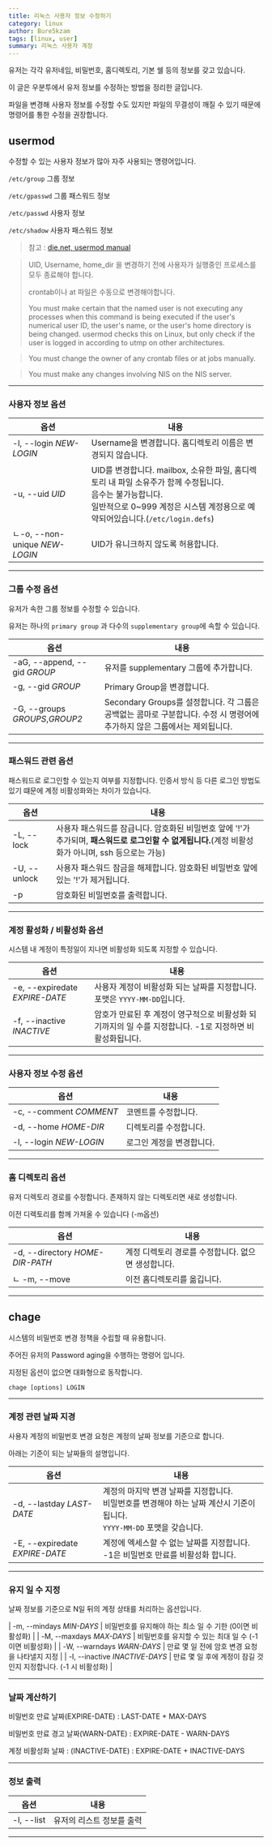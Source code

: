 ```yaml
---
title: 리눅스 사용자 정보 수정하기
category: linux
author: Bure5kzam
tags: [linux, user]
summary: 리눅스 사용자 계정 
---
```



유저는 각각 유저네임, 비밀번호, 홈디렉토리, 기본 쉘 등의 정보를 갖고 있습니다.

이 글은 우분투에서 유저 정보를 수정하는 방법을 정리한 글입니다.

파일을 변경해 사용자 정보를 수정할 수도 있지만 파일의 무결성이 깨질 수 있기 때문에 명령어를 통한 수정을 권장합니다.


## usermod 

수정할 수 있는 사용자 정보가 많아 자주 사용되는 명령어입니다.

`/etc/group` 그룹 정보

`/etc/gpasswd` 그룹 패스워드 정보

`/etc/passwd` 사용자 정보

`/etc/shadow` 사용자 패스워드 정보

> 참고 : [die.net, usermod manual](https://linux.die.net/man/8/usermod)

> UID, Username, home_dir 을 변경하기 전에 사용자가 실행중인 프로세스를 모두 종료해야 합니다. <br/>
> 
> crontab이나 at 파일은 수동으로 변경해야합니다.
>
> You must make certain that the named user is not executing any processes when this command is being executed if the user's numerical user ID, the user's name, or the user's home directory is being changed. usermod checks this on Linux, but only check if the user is logged in according to utmp on other architectures.

> You must change the owner of any crontab files or at jobs manually.

> You must make any changes involving NIS on the NIS server. 
> 

--- 

### 사용자 정보 옵션

| 옵션                           | 내용                                                                                                                                                                                                       |
| ------------------------------ | ---------------------------------------------------------------------------------------------------------------------------------------------------------------------------------------------------------- |
| -l, --login _NEW-LOGIN_        | Username을 변경합니다. 홈디렉토리 이름은 변경되지 않습니다.                                                                                                                                                |
| -u, --uid _UID_                | UID를 변경합니다. mailbox, 소유한 파일, 홈디렉토리 내 파일 소유주가 함께 수정됩니다. <br/>        음수는 불가능합니다.<br/> 일반적으로 0~999 계정은 시스템 계정용으로 예약되어있습니다.(`/etc/login.defs`) |
| ㄴ-o, --non-unique _NEW-LOGIN_ | UID가 유니크하지 않도록 허용합니다.                                                                                                                                                                        |


--- 


### 그룹 수정 옵션

유저가 속한 그룹 정보를 수정할 수 있습니다.

유저는 하나의 `primary group` 과 다수의 `supplementary group`에 속할 수 있습니다.


| 옵션                           | 내용                                                                                                                       |
| ------------------------------ | -------------------------------------------------------------------------------------------------------------------------- |
| -aG, --append, --gid _GROUP_   | 유저를 supplementary 그룹에 추가합니다. <br/>                                                                              |
| -g, --gid _GROUP_              | Primary Group을 변경합니다.                                                                                                |
| -G, --groups _GROUPS_,_GROUP2_ | Secondary Groups를 설정합니다. 각 그룹은 공백없는 콤마로 구분합니다. 수정 시 명령어에 추가하지 않은 그룹에서는 제외됩니다. |

---

### 패스워드 관련 옵션

패스워드로 로그인할 수 있는지 여부를 지정합니다. 인증서 방식 등 다른 로그인 방법도 있기 떄문에 계정 비활성화와는 차이가 있습니다.

| 옵션         | 내용                                                                                                                                                                               |
| ------------ | ---------------------------------------------------------------------------------------------------------------------------------------------------------------------------------- |
| -L, --lock   | 사용자 패스워드를 잠급니다. 암호화된 비밀번호 앞에 '!'가 추가되며, **패스워드로 로그인할 수 없게됩니다.**(계정 비활성화가 아니며, ssh 등으로는 가능)                          <br> |
| -U, --unlock | 사용자 패스워드 잠금을 해제합니다. 암호화된 비밀번호 앞에 있는 '!'가 제거됩니다.                                                                                                   |
| -p           | 암호화된 비밀번호를 출력합니다.                                                                                                                                                    |

--- 

### 계정 활성화 / 비활성화 옵션

시스템 내 계정이 특정일이 지나면 비활성화 되도록 지정할 수 있습니다.

| 옵션                           | 내용                                                                                                                                                  |
| ------------------------------ | ----------------------------------------------------------------------------------------------------------------------------------------------------- |
| -e, --expiredate _EXPIRE-DATE_ | 사용자 계정이 비활성화 되는 날짜를 지정합니다.                                                                             포맷은 `YYYY-MM-DD`입니다. |
| -f, --inactive _INACTIVE_      | 암호가 만료된 후 계정이 영구적으로 비활성화 되기까지의 일 수를 지정합니다. -1로 지정하면 비활성화됩니다.                                              |  |

--- 

### 사용자 정보 수정 옵션

| 옵션                    | 내용                      |
| ----------------------- | ------------------------- |
| -c, --comment _COMMENT_ | 코멘트를 수정합니다.      |
| -d, --home _HOME-DIR_   | 디렉토리를 수정합니다.    |
| -l, --login _NEW-LOGIN_ | 로그인 계정을 변경합니다. |

--- 

### 홈 디렉토리 옵션

유저 디렉토리 경로를 수정합니다. 존재하지 않는 디렉토리면 새로 생성합니다.

이전 디렉토리를 함께 가져올 수 있습니다 (-m옵션)

| 옵션                            | 내용                                                |
| ------------------------------- | --------------------------------------------------- |
| -d, --directory _HOME-DIR-PATH_ | 계정 디렉토리 경로를 수정합니다. 없으면 생성합니다. |
| ㄴ -m, --move                   | 이전 홈디렉토리를 옮깁니다.                         |

--- 


## chage

시스템의 비밀번호 변경 정책을 수립할 때 유용합니다.

주어진 유저의 Password aging을 수행하는 명령어 입니다.

지정된 옵션이 없으면 대화형으로 동작합니다.

```console
chage [options] LOGIN
```

---

### 계정 관련 날짜 지경

사용자 계정의 비밀번호 변경 요청은 계정의 날짜 정보를 기준으로 합니다.

아래는 기준이 되는 날짜들의 설명입니다.

| 옵션                           | 내용                                                                                                                                |
| ------------------------------ | ----------------------------------------------------------------------------------------------------------------------------------- |
| -d, --lastday _LAST-DATE_      | 계정의 마지막 변경 날짜를 지정합니다. <br/> 비밀번호를 변경해야 하는 날짜 계산시 기준이 됩니다.<br/>  `YYYY-MM-DD` 포맷을 갖습니다. |
| -E, --expiredate _EXPIRE-DATE_ | 계정에 엑세스할 수 없는 날짜를 지정합니다. -1은 비밀번호 만료를 비활성화 합니다.                                                    |

---

### 유지 일 수 지정

날짜 정보를 기준으로 N일 뒤의 계정 상태를 처리하는 옵션입니다.

| -m, --mindays _MIN-DAYS_       | 비밀번호를 유지해야 하는 최소 일 수 기한  (0이면 비활성화)                                                        |
| -M, --maxdays _MAX-DAYS_       | 비밀번호를 유지할 수 있는 최대 일 수 (-1이면 비활성화)                                                             |
| -W, --warndays _WARN-DAYS_     | 만료 몇 일 전에 암호 변경 요청을 나타낼지 지정                                                          |
| -I, --inactive _INACTIVE-DAYS_      | 만료 몇 일 후에 계정이 잠길 것인지 지정합니다. (-1 시 비활성화) |

---

### 날짜 계산하기

비밀번호 만료 날짜(EXPIRE-DATE) : LAST-DATE + MAX-DAYS

비밀번호 만료 경고 날짜(WARN-DATE) : EXPIRE-DATE - WARN-DAYS

계정 비활성화 날짜 : (INACTIVE-DATE) : EXPIRE-DATE + INACTIVE-DAYS

---

### 정보 출력

| 옵션       | 내용                      |
| ---------- | ------------------------- |
| -l, --list | 유저의 리스트 정보를 출력 |

---
